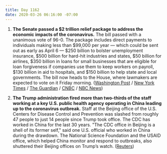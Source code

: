 ```yaml
---
title: Day 1162
date: 2020-03-26 06:16:00 -07:00
---
```


1. **The Senate passed a $2 trillion relief package to address the economic impacts of the coronavirus.** The bill passed with a unanimous vote of 96-0. The package includes direct payments to individuals making less than $99,000 per year — which could be sent out as early as April 6 — $250 billion to bolster unemployment insurance, $500 billion for hard-hit industries and states, $50 billion for airlines, $350 billion in loans for small businesses that are eligible for loan forgiveness if companies use them to keep workers on payroll, $130 billion in aid to hospitals, and $150 billion to help state and local governments. The bill now heads to the House, where lawmakers are expected to vote on it Friday morning. ([Washington Post](https://www.washingtonpost.com/business/2020/03/26/senate-trump-coronavirus-economic-stimulus-2-trillion/) / [New York Times](https://www.nytimes.com/2020/03/25/world/coronavirus-news-live.html) / [The Guardian](https://www.theguardian.com/world/2020/mar/23/coronavirus-us-bailout-what-you-need-to-know) / [CNBC](https://www.cnbc.com/2020/03/25/senate-passes-2-trillion-coronavirus-stimulus-package.html) / [NBC News](https://www.nbcnews.com/politics/congress/white-house-senate-reach-deal-massive-2-trillion-coronavirus-spending-n1168136))

2. **The Trump administration fired more than two-thirds of the staff working at a key U.S. public health agency operating in China leading up to the coronavirus outbreak.** Staff at the Beijing office of the U.S. Centers for Disease Control and Prevention was slashed from roughly 47 people to just 14 people since Trump took office. The CDC has worked in China for the last 30 years. "The CDC office in Beijing is a shell of its former self," said one U.S. official who worked in China during the drawdown. The National Science Foundation and the USAID office, which helped China monitor and respond to outbreaks, also shuttered their Beijing offices on Trump’s watch. ([Reuters](https://www.reuters.com/article/us-health-coronavirus-china-cdc-exclusiv-idUSKBN21C3N5))